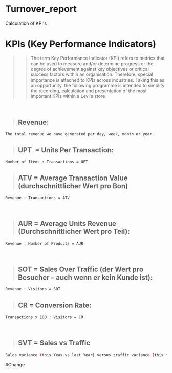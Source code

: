 # Turnover_report
Calculation of KPI's


# KPIs (Key Performance Indicators)

>>The term Key Performance Indicator (KPI) refers to metrics that can be used to measure and/or determine progress or the degree of achievement against key objectives or critical success factors within an organisation. Therefore, special importance is attached to KPIs across industries. Taking this as an opportunity, the following programme is intended to simplify the recording, calculation and presentation of the most important KPIs within a Levi's store

 
>## Revenue:
```sh
The total revenue we have generated per day, week, month or year.
```

>## UPT  = Units Per Transaction:

 ```sh
Number of Items : Transactions = UPT
```

>## ATV = Average Transaction Value (durchschnittlicher Wert pro Bon)

```sh
Revenue : Transactions = ATV
```
 


>## AUR = Average Units Revenue (Durchschnittlicher Wert pro Teil):

```sh
Revenue : Number of Products = AUR
```
 
>## SOT = Sales Over Traffic (der Wert pro Besucher – auch wenn er kein Kunde ist):

```sh
Revenue : Visitors = SOT
```


>## CR = Conversion Rate:

```sh
Transactions x 100 : Visitors = CR
```

 

>## SVT = Sales vs Traffic

```sh
Sales variance (this Yeas vs last Year) versus traffic variance (this Year vs last Year)
```



#Change




